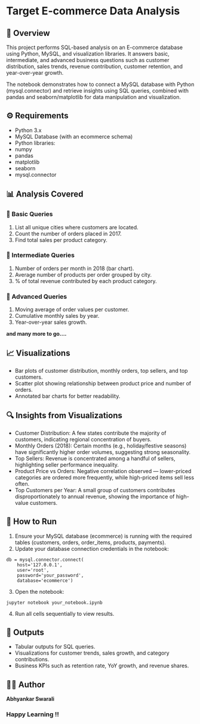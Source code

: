 # Target E-commerce Data Analysis

## 📌 Overview

This project performs SQL-based analysis on an E-commerce database using Python, MySQL, and visualization libraries. It answers basic, intermediate, and advanced business questions such as customer distribution, sales trends, revenue contribution, customer retention, and year-over-year growth.

The notebook demonstrates how to connect a MySQL database with Python (mysql.connector) and retrieve insights using SQL queries, combined with pandas and seaborn/matplotlib for data manipulation and visualization.

## ⚙️ Requirements
- Python 3.x
- MySQL Database (with an ecommerce schema)
- Python libraries:
- numpy
- pandas
- matplotlib
- seaborn
- mysql.connector

## 📊 Analysis Covered
### 🔹 Basic Queries
1. List all unique cities where customers are located.
2. Count the number of orders placed in 2017.
3. Find total sales per product category.

### 🔹 Intermediate Queries
1. Number of orders per month in 2018 (bar chart).
2. Average number of products per order grouped by city.
3. % of total revenue contributed by each product category.

### 🔹 Advanced Queries
1. Moving average of order values per customer.
2. Cumulative monthly sales by year.
3. Year-over-year sales growth.

**and many more to go....**

## 📈 Visualizations
* Bar plots of customer distribution, monthly orders, top sellers, and top customers.
* Scatter plot showing relationship between product price and number of orders.
* Annotated bar charts for better readability.

## 🔍 Insights from Visualizations
- Customer Distribution: A few states contribute the majority of customers, indicating regional concentration of buyers.
- Monthly Orders (2018): Certain months (e.g., holiday/festive seasons) have significantly higher order volumes, suggesting strong seasonality.
- Top Sellers: Revenue is concentrated among a handful of sellers, highlighting seller performance inequality.
- Product Price vs Orders: Negative correlation observed — lower-priced categories are ordered more frequently, while high-priced items sell less often.
- Top Customers per Year: A small group of customers contributes disproportionately to annual revenue, showing the importance of high-value customers.

## 🚀 How to Run
1. Ensure your MySQL database (ecommerce) is running with the required tables (customers, orders, order_items, products, payments).
2. Update your database connection credentials in the notebook:
```
db = mysql.connector.connect(
    host='127.0.0.1',
    user='root',
    password='your_password',
    database='ecommerce')
```
3. Open the notebook:
```
jupyter notebook your_notebook.ipynb
```
4. Run all cells sequentially to view results.

## 📂 Outputs
- Tabular outputs for SQL queries.
- Visualizations for customer trends, sales growth, and category contributions.
- Business KPIs such as retention rate, YoY growth, and revenue shares.

## 👩‍💻 Author
**Abhyankar Swarali**

### Happy Learning !!
